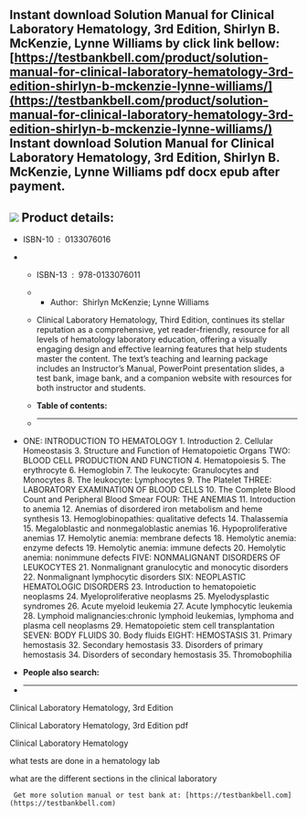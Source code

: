 Instant download **Solution Manual for Clinical Laboratory Hematology, 3rd Edition, Shirlyn B. McKenzie, Lynne Williams** by click link bellow:  
[https://testbankbell.com/product/solution-manual-for-clinical-laboratory-hematology-3rd-edition-shirlyn-b-mckenzie-lynne-williams/](https://testbankbell.com/product/solution-manual-for-clinical-laboratory-hematology-3rd-edition-shirlyn-b-mckenzie-lynne-williams/)  
**Instant download Solution Manual for Clinical Laboratory Hematology, 3rd Edition, Shirlyn B. McKenzie, Lynne Williams pdf docx epub after payment.**
------------------------------------------------------------------------------------------------------------------------------------------------------


![](https://testbankbell.com/wp-content/uploads/2023/05/9780133076011_SolutionManual.jpg)
**Product details:**
--------------------


* ISBN-10 ‏ : ‎ 0133076016
* * ISBN-13 ‏ : ‎ 978-0133076011
  * * Author:  Shirlyn McKenzie; Lynne Williams
   
  * Clinical Laboratory Hematology, Third Edition, continues its stellar reputation as a comprehensive, yet reader-friendly, resource for all levels of hematology laboratory education, offering a visually engaging design and effective learning features that help students master the content. The text’s teaching and learning package includes an Instructor’s Manual, PowerPoint presentation slides, a test bank, image bank, and a companion website with resources for both instructor and students.
  * **Table of contents:**
  * ----------------------
 
* ONE: INTRODUCTION TO HEMATOLOGY 1. Introduction 2. Cellular Homeostasis 3. Structure and Function of Hematopoietic Organs TWO: BLOOD CELL PRODUCTION AND FUNCTION 4. Hematopoiesis 5. The erythrocyte 6. Hemoglobin 7. The leukocyte: Granulocytes and Monocytes 8. The leukocyte: Lymphocytes 9. The Platelet THREE: LABORATORY EXAMINATION OF BLOOD CELLS 10. The Complete Blood Count and Peripheral Blood Smear FOUR: THE ANEMIAS 11. Introduction to anemia 12. Anemias of disordered iron metabolism and heme synthesis 13. Hemoglobinopathies: qualitative defects 14. Thalassemia 15. Megaloblastic and nonmegaloblastic anemias 16. Hypoproliferative anemias 17. Hemolytic anemia: membrane defects 18. Hemolytic anemia: enzyme defects 19. Hemolytic anemia: immune defects 20. Hemolytic anemia: nonimmune defects FIVE: NONMALIGNANT DISORDERS OF LEUKOCYTES 21. Nonmalignant granulocytic and monocytic disorders 22. Nonmalignant lymphocytic disorders SIX: NEOPLASTIC HEMATOLOGIC DISORDERS 23. Introduction to hematopoietic neoplasms 24. Myeloproliferative neoplasms 25. Myelodysplastic syndromes 26. Acute myeloid leukemia 27. Acute lymphocytic leukemia 28. Lymphoid malignancies:chronic lymphoid leukemias, lymphoma and plasma cell neoplasms 29. Hematopoietic stem cell transplantation SEVEN: BODY FLUIDS 30. Body fluids EIGHT: HEMOSTASIS 31. Primary hemostasis 32. Secondary hemostasis 33. Disorders of primary hemostasis 34. Disorders of secondary hemostasis 35. Thromobophilia
* **People also search:**
* -----------------------

Clinical Laboratory Hematology, 3rd Edition

Clinical Laboratory Hematology, 3rd Edition pdf

Clinical Laboratory Hematology

what tests are done in a hematology lab

what are the different sections in the clinical laboratory




     Get more solution manual or test bank at: [https://testbankbell.com](https://testbankbell.com)
